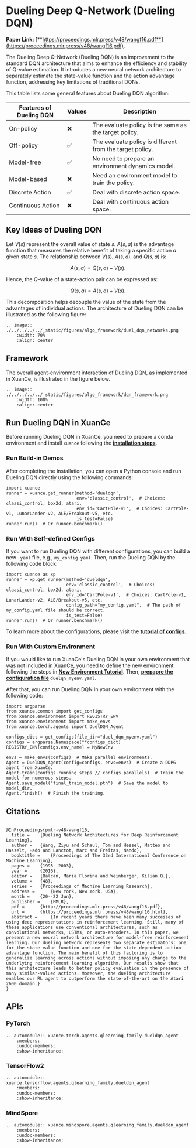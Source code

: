 # Dueling Deep Q-Network (Dueling DQN)

**Paper Link:** [**https://proceedings.mlr.press/v48/wangf16.pdf**](https://proceedings.mlr.press/v48/wangf16.pdf).

The Dueling Deep Q-Network (Dueling DQN) is an improvement to the standard DQN architecture 
that aims to enhance the efficiency and stability of Q-value estimation. 
It introduces a new neural network architecture to separately estimate the state-value function 
and the action advantage function, addressing key limitations of traditional DQNs.

This table lists some general features about Dueling DQN algorithm:

| Features of Dueling DQN | Values | Description                                              |
|-------------------------|--------|----------------------------------------------------------|
| On-policy               | ❌      | The evaluate policy is the same as the target policy.    |
| Off-policy              | ✅      | The evaluate policy is different from the target policy. | 
| Model-free              | ✅      | No need to prepare an environment dynamics model.        | 
| Model-based             | ❌      | Need an environment model to train the policy.           | 
| Discrete Action         | ✅      | Deal with discrete action space.                         |   
| Continuous Action       | ❌      | Deal with continuous action space.                       |

## Key Ideas of Dueling DQN

Let $V(s)$ represent the overall value of state $s$. 
$A(s, a)$ is the advantage function that measures the relative benefit of taking a specific action $a$ given state $s$.
The relationship between $V(s)$, $A(s, a)$, and $Q(s, a)$ is:

$$
A(s, a) = Q(s, a) - V(s).
$$

Hence, the Q-value of a state-action pair can be expressed as:

$$
Q(s, a) = A(s, a) + V(s).
$$

This decomposition helps decouple the value of the state from the advantages of individual actions.
The architecture of Dueling DQN can be illustrated as the following figure:

```{eval-rst}
.. image:: ./../../../../_static/figures/algo_framework/duel_dqn_networks.png
    :width: 70%
    :align: center
```

## Framework

The overall agent-environment interaction of Dueling DQN, as implemented in XuanCe, is illustrated in the figure below.

```{eval-rst}
.. image:: ./../../../../_static/figures/algo_framework/dqn_framework.png
    :width: 100%
    :align: center
```

## Run Dueling DQN in XuanCe

Before running Dueling DQN in XuanCe, you need to prepare a conda environment and install ``xuance`` following 
the [**installation steps**](./../../../usage/installation.rst#install-xuance).

### Run Build-in Demos

After completing the installation, you can open a Python console and run Dueling DQN directly using the following commands:

```python3
import xuance
runner = xuance.get_runner(method='dueldqn',
                           env='classic_control',  # Choices: claasi_control, box2d, atari.
                           env_id='CartPole-v1',  # Choices: CartPole-v1, LunarLander-v2, ALE/Breakout-v5, etc.
                           is_test=False)
runner.run()  # Or runner.benchmark()
```

### Run With Self-defined Configs

If you want to run Dueling DQN with different configurations, you can build a new ``.yaml`` file, e.g., ``my_config.yaml``.
Then, run the Dueling DQN by the following code block:

```python3
import xuance as xp
runner = xp.get_runner(method='dueldqn',
                       env='classic_control',  # Choices: claasi_control, box2d, atari.
                       env_id='CartPole-v1',  # Choices: CartPole-v1, LunarLander-v2, ALE/Breakout-v5, etc.
                       config_path="my_config.yaml",  # The path of my_config.yaml file should be correct.
                       is_test=False)
runner.run()  # Or runner.benchmark()
```

To learn more about the configurations, please visit the 
[**tutorial of configs**](./../../configs/configuration_examples.rst).

### Run With Custom Environment

If you would like to run XuanCe's Dueling DQN in your own environment that was not included in XuanCe, 
you need to define the new environment following the steps in 
[**New Environment Tutorial**](./../../../usage/new_envs.rst).
Then, [**prepapre the configuration file**](./../../../usage/new_envs.rst#step-2-create-the-config-file-and-read-the-configurations) 
``duelqn_myenv.yaml``.

After that, you can run Dueling DQN in your own environment with the following code:

```python3
import argparse
from xuance.common import get_configs
from xuance.environment import REGISTRY_ENV
from xuance.environment import make_envs
from xuance.torch.agents import DuelDQN_Agent

configs_dict = get_configs(file_dir="duel_dqn_myenv.yaml")
configs = argparse.Namespace(**configs_dict)
REGISTRY_ENV[configs.env_name] = MyNewEnv

envs = make_envs(configs)  # Make parallel environments.
Agent = DuelDQN_Agent(config=configs, envs=envs)  # Create a DDPG agent from XuanCe.
Agent.train(configs.running_steps // configs.parallels)  # Train the model for numerous steps.
Agent.save_model("final_train_model.pth")  # Save the model to model_dir.
Agent.finish()  # Finish the training.
```

## Citations

```{code-block} bash

@InProceedings{pmlr-v48-wangf16,
  title = 	 {Dueling Network Architectures for Deep Reinforcement Learning},
  author = 	 {Wang, Ziyu and Schaul, Tom and Hessel, Matteo and Hasselt, Hado and Lanctot, Marc and Freitas, Nando},
  booktitle = 	 {Proceedings of The 33rd International Conference on Machine Learning},
  pages = 	 {1995--2003},
  year = 	 {2016},
  editor = 	 {Balcan, Maria Florina and Weinberger, Kilian Q.},
  volume = 	 {48},
  series = 	 {Proceedings of Machine Learning Research},
  address = 	 {New York, New York, USA},
  month = 	 {20--22 Jun},
  publisher =    {PMLR},
  pdf = 	 {http://proceedings.mlr.press/v48/wangf16.pdf},
  url = 	 {https://proceedings.mlr.press/v48/wangf16.html},
  abstract = 	 {In recent years there have been many successes of using deep representations in reinforcement learning. Still, many of these applications use conventional architectures, such as convolutional networks, LSTMs, or auto-encoders. In this paper, we present a new neural network architecture for model-free reinforcement learning. Our dueling network represents two separate estimators: one for the state value function and one for the state-dependent action advantage function. The main benefit of this factoring is to generalize learning across actions without imposing any change to the underlying reinforcement learning algorithm. Our results show that this architecture leads to better policy evaluation in the presence of many similar-valued actions. Moreover, the dueling architecture enables our RL agent to outperform the state-of-the-art on the Atari 2600 domain.}
}

```

## APIs

### PyTorch

```{eval-rst}
.. automodule:: xuance.torch.agents.qlearning_family.dueldqn_agent
    :members:
    :undoc-members:
    :show-inheritance:
```

### TensorFlow2

```{eval-rst}
.. automodule:: xuance.tensorflow.agents.qlearning_family.dueldqn_agent
    :members:
    :undoc-members:
    :show-inheritance:
```

### MindSpore

```{eval-rst}
.. automodule:: xuance.mindspore.agents.qlearning_family.dueldqn_agent
    :members:
    :undoc-members:
    :show-inheritance:
```
